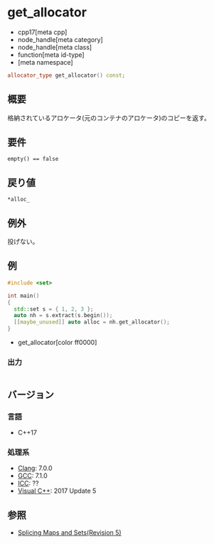 # get_allocator
* cpp17[meta cpp]
* node_handle[meta category]
* node_handle[meta class]
* function[meta id-type]
* [meta namespace]

```cpp
allocator_type get_allocator() const;
```

## 概要
格納されているアロケータ(元のコンテナのアロケータ)のコピーを返す。


## 要件
`empty() == false`


## 戻り値
`*alloc_`


## 例外
投げない。


## 例
```cpp example
#include <set>

int main()
{
  std::set s = { 1, 2, 3 };
  auto nh = s.extract(s.begin());
  [[maybe_unused]] auto alloc = nh.get_allocator();
}
```
* get_allocator[color ff0000]


### 出力
```
```

## バージョン
### 言語
- C++17

### 処理系
- [Clang](/implementation.md#clang): 7.0.0
- [GCC](/implementation.md#gcc): 7.1.0
- [ICC](/implementation.md#icc): ??
- [Visual C++](/implementation.md#visual_cpp): 2017 Update 5


## 参照
- [Splicing Maps and Sets(Revision 5)](http://www.open-std.org/jtc1/sc22/wg21/docs/papers/2016/p0083r3.pdf)
